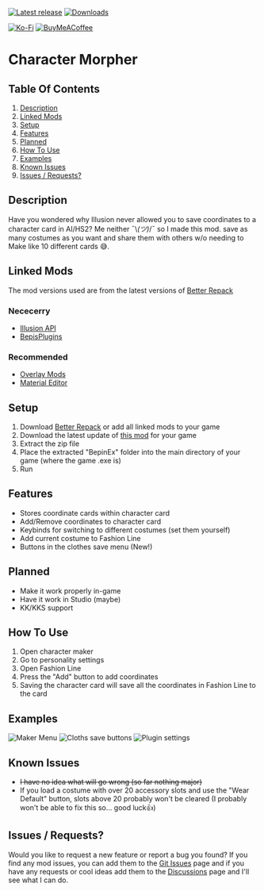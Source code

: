 [![Latest release](https://img.shields.io/github/release/Prolo1/Fashion_Line.svg?style=flat)](https://github.com/Prolo1/Fashion_Line/releases/latest)
[![Downloads](https://img.shields.io/github/downloads/Prolo1/Fashion_Line/total.svg?style=flat)](https://github.com/Prolo1/Fashion_Line/releases)

[![Ko-Fi](https://img.shields.io/badge/Ko--fi-F16061?style=for-the-badge&logo=ko-fi&logoColor=white)](https://ko-fi.com/prolo)
[![BuyMeACoffee](https://img.shields.io/badge/Buy%20Me%20a%20Coffee-ffdd00?style=for-the-badge&logo=buy-me-a-coffee&logoColor=black)](https://www.buymeacoffee.com/prolo)

# Character Morpher

## Table Of Contents

1. [Description](#description)
2. [Linked Mods](#linked-mods)
3. [Setup](#setup)
4. [Features](#features)
5. [Planned](#planned)
6. [How To Use](#how-to-use)
7. [Examples](#examples)
8. [Known Issues](#known-issues)
69. [Issues / Requests?](#issues)

## Description

Have you wondered why Illusion never allowed you to save coordinates to a character card in AI/HS2? Me neither ¯\\_(ツ)_/¯ so I made this mod. save as many costumes as you want and share them with others w/o needing to Make like 10 different cards 😅.

## Linked Mods

The mod versions used are from the latest versions of [Better Repack](https://dl.betterrepack.com/public/)

### Nececerry

* [Illusion API](https://github.com/IllusionMods/IllusionModdingAPI)
* [BepisPlugins](https://github.com/IllusionMods/BepisPlugins)
  
### Recommended

* [Overlay Mods](https://github.com/ManlyMarco/Illusion-Overlay-Mods) 
* [Material Editor](https://github.com/IllusionMods/KK_Plugins)

## Setup

1. Download [Better Repack](https://dl.betterrepack.com/public/) or add all linked mods to your game
2. Download the latest update of [this mod](https://github.com/Prolo1/Fashion_Line/releases/latest/) for your game
3. Extract the zip file
4. Place the extracted "BepinEx" folder into the main directory of your game (where the game .exe is)
5. Run

## Features

* Stores coordinate cards within character card
* Add/Remove coordinates to character card
* Keybinds for switching to different costumes (set them yourself)
* Add current costume to Fashion Line
* Buttons in the clothes save menu (New!)

## Planned

* Make it work properly in-game
* Have it work in Studio (maybe)
* KK/KKS support

## How To Use

1. Open character maker
2. Go to personality settings
3. Open Fashion Line
4. Press the "Add" button to add coordinates
5. Saving the character card will save all the coordinates in Fashion Line to the card   

## Examples
 
 ![Maker Menu](https://media.discordapp.net/attachments/1184458820290871396/1184471319996272712/image.png)
 ![Cloths save buttons](https://media.discordapp.net/attachments/1184458820290871396/1184472525577650176/image.png)
 ![Plugin settings](https://media.discordapp.net/attachments/1184458820290871396/1184474667805851728/image.png)

## Known Issues

* ~~I have no idea what will go wrong (so far nothing major)~~
* If you load a costume with over 20 accessory slots and use the "Wear Default" button, slots above 20 probably won't be cleared (I probably won't be able to fix this so... good luck👍)

## Issues / Requests? <a name="issues"></a>

Would you like to request a new feature or report a bug you found? If you find any mod issues, you can add them to the [Git Issues](https://github.com/Prolo1/Fashion_Line/issues) page and if you have any requests or cool ideas add them to the [Discussions](https://github.com/Prolo1/Fashion_Line/discussions) page and I'll see what I can do.
